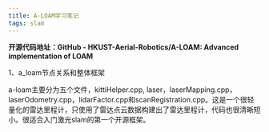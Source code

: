 ```yaml
---
title: A-LOAM学习笔记
tags: slam
---
```


**开源代码地址：GitHub - HKUST-Aerial-Robotics/A-LOAM: Advanced implementation of LOAM**

1、a_loam节点关系和整体框架

a-loam主要分为五个文件，kittiHelper.cpp, laser，laserMapping.cpp，laserOdometry.cpp，lidarFactor.cpp和scanRegistration.cpp。这是一个很轻量化的雷达里程计，只使用了雷达点云数据构建出了雷达里程计，代码也很清晰短小。很适合入门激光slam的第一个开源框架。


